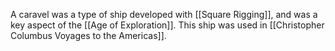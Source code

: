 A caravel was a type of ship developed with [[Square Rigging]], and was a key aspect of the [[Age of Exploration]]. This ship was used in [[Christopher Columbus Voyages to the Americas]].